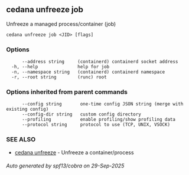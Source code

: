 ## cedana unfreeze job

Unfreeze a managed process/container (job)

```
cedana unfreeze job <JID> [flags]
```

### Options

```
      --address string     (containerd) containerd socket address
  -h, --help               help for job
  -n, --namespace string   (containerd) containerd namespace
  -r, --root string        (runc) root
```

### Options inherited from parent commands

```
      --config string       one-time config JSON string (merge with existing config)
      --config-dir string   custom config directory
      --profiling           enable profiling/show profiling data
      --protocol string     protocol to use (TCP, UNIX, VSOCK)
```

### SEE ALSO

* [cedana unfreeze](cedana_unfreeze.md)	 - Unfreeze a container/process

###### Auto generated by spf13/cobra on 29-Sep-2025
